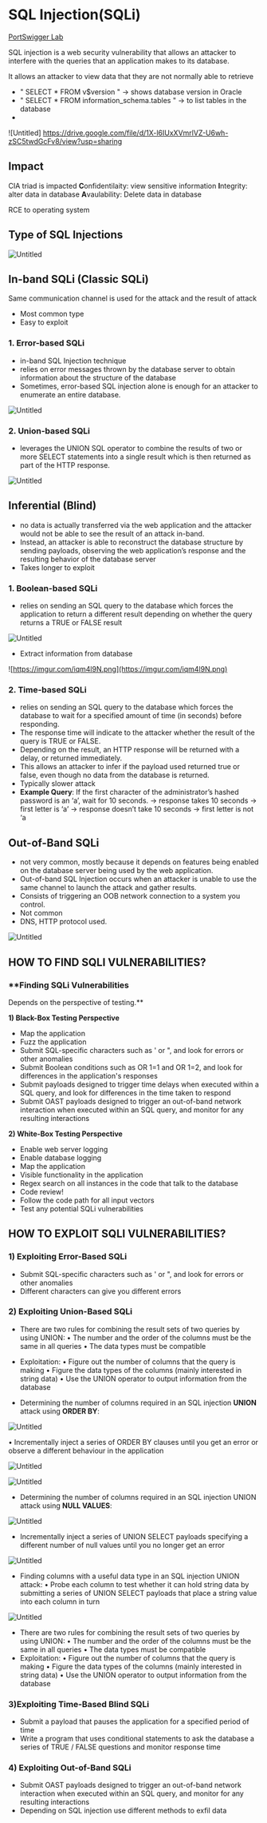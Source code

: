 # SQL Injection(SQLi)

[PortSwigger Lab](SQL%20Injection(SQLi)%2062d95bf98e564611b0846ece5df951ca/PortSwigger%20Lab%2030c6fc0b0fc740a2870ac594c470821a.md)

SQL injection is a web security vulnerability that allows an attacker to interfere with the queries that an application makes to its database.

It allows an attacker to view data that they are not normally able to retrieve

- " SELECT * FROM v$version " → shows database version in Oracle
- " SELECT * FROM information_schema.tables  " → to list tables in the database
- 

![Untitled] https://drive.google.com/file/d/1X-l6IUxXVmrlVZ-U6wh-zSC5twdGcFv8/view?usp=sharing

## Impact

CIA triad is impacted
**C**onfidentilaity: view sensitive information
**I**ntegrity: alter data in database
**A**vaulability: Delete data in database

RCE to operating system

## Type of SQL Injections

![Untitled](SQL%20Injection(SQLi)%2062d95bf98e564611b0846ece5df951ca/Untitled%201.png)

## In-band SQLi (Classic SQLi)

Same communication channel is used for the attack and the result of attack 

- Most common type
- Easy to exploit

### 1. Error-based SQLi

- in-band SQL Injection technique
- relies on error messages thrown by the database server to obtain information about the structure of the database
- Sometimes, error-based SQL injection alone is enough for an attacker to enumerate an entire database.

![Untitled](SQL%20Injection(SQLi)%2062d95bf98e564611b0846ece5df951ca/Untitled%202.png)

### 2. Union-based SQLi

- leverages the UNION SQL operator to combine the results of two or more SELECT statements into a single result which is then returned as part of the HTTP response.

![Untitled](SQL%20Injection(SQLi)%2062d95bf98e564611b0846ece5df951ca/Untitled%203.png)

## Inferential (Blind)

- no data is actually transferred via the web application and the attacker would not be able to see the result of an attack in-band.
- Instead, an attacker is able to reconstruct the database structure by sending payloads, observing the web application’s response and the resulting behavior of the database server
- Takes longer to exploit

### 1. Boolean-based SQLi

- relies on sending an SQL query to the database which forces the application to return a different result depending on whether the query returns a TRUE or FALSE result

![Untitled](SQL%20Injection(SQLi)%2062d95bf98e564611b0846ece5df951ca/Untitled%204.png)

- Extract information from database

![https://imgur.com/iqm4l9N.png](https://imgur.com/iqm4l9N.png)

### 2. Time-based SQLi

- relies on sending an SQL query to the database which forces the database to wait for a specified amount of time (in seconds) before responding.
- The response time will indicate to the attacker whether the result of the query is TRUE or FALSE.
- Depending on the result, an HTTP response will be returned with a delay, or returned immediately.
- This allows an attacker to infer if the payload used returned true or false, even though no data from the database is returned.
- Typically slower attack
- **Example Query**:
If the first character of the administrator’s hashed password is an ‘a’, wait for 10
seconds.
→ response takes 10 seconds → first letter is ‘a’
→ response doesn’t take 10 seconds → first letter is not ‘a

## Out-of-Band SQLi

- not very common, mostly because it depends on features being enabled on the database server being used by the web application.
- Out-of-band SQL Injection occurs when an attacker is unable to use the same channel to launch the attack and gather results.
- Consists of triggering an OOB network connection to a system you control.
- Not common
- DNS, HTTP protocol used.

![Untitled](SQL%20Injection(SQLi)%2062d95bf98e564611b0846ece5df951ca/Untitled%205.png)

## **HOW TO FIND SQLI VULNERABILITIES?**

### **Finding SQLi Vulnerabilities
Depends on the perspective of testing.**

**1) Black-Box Testing Perspective**

- Map the application
- Fuzz the application
- Submit SQL-specific characters such as ' or ", and look for
errors or other anomalies
- Submit Boolean conditions such as OR 1=1 and OR 1=2,
and look for differences in the application's responses
- Submit payloads designed to trigger time delays when
executed within a SQL query, and look for differences in
the time taken to respond
- Submit OAST payloads designed to trigger an out-of-band
network interaction when executed within an SQL query,
and monitor for any resulting interactions

**2) White-Box Testing Perspective**

- Enable web server logging
- Enable database logging
- Map the application
- Visible functionality in the application
- Regex search on all instances in the code that talk to
the database
- Code review!
- Follow the code path for all input vectors
- Test any potential SQLi vulnerabilities

## **HOW TO EXPLOIT SQLI VULNERABILITIES?**

### **1) Exploiting Error-Based SQLi**

- Submit SQL-specific characters such as ' or ", and look for errors or other anomalies
- Different characters can give you different errors

### 2) Exploiting Union-Based SQLi

- There are two rules for combining the result sets of two queries by using UNION:
   • The number and the order of the columns must be the same in all queries
   • The data types must be compatible
- Exploitation:
• Figure out the number of columns that the query is making
• Figure the data types of the columns (mainly interested in string data)
• Use the UNION operator to output information from the database

- Determining the number of columns required in an SQL injection **UNION** attack using **ORDER BY**:

![Untitled](SQL%20Injection(SQLi)%2062d95bf98e564611b0846ece5df951ca/Untitled%206.png)

• Incrementally inject a series of ORDER BY clauses until you get an error or observe a
different behaviour in the application

![Untitled](SQL%20Injection(SQLi)%2062d95bf98e564611b0846ece5df951ca/Untitled%207.png)

![Untitled](SQL%20Injection(SQLi)%2062d95bf98e564611b0846ece5df951ca/Untitled%208.png)

- Determining the number of columns required in an SQL injection UNION attack using **NULL VALUES**:

![Untitled](SQL%20Injection(SQLi)%2062d95bf98e564611b0846ece5df951ca/Untitled%209.png)

- Incrementally inject a series of UNION SELECT payloads specifying a different number of null  values until you no longer get an error

![Untitled](SQL%20Injection(SQLi)%2062d95bf98e564611b0846ece5df951ca/Untitled%2010.png)

- Finding columns with a useful data type in an SQL injection UNION attack:
 • Probe each column to test whether it can hold string data by submitting a series of UNION SELECT payloads that place a string value into each column in turn

![Untitled](SQL%20Injection(SQLi)%2062d95bf98e564611b0846ece5df951ca/Untitled%2011.png)

- There are two rules for combining the result sets of two queries by using UNION:
   • The number and the order of the columns must be the same in all queries
   • The data types must be compatible
- Exploitation:
• Figure out the number of columns that the query is making
• Figure the data types of the columns (mainly interested in string data)
• Use the UNION operator to output information from the database

### 3)Exploiting Time-Based Blind SQLi

- Submit a payload that pauses the application for a specified period of time
- Write a program that uses conditional statements to ask the database a series of TRUE / FALSE questions and monitor response time

### 4) Exploiting Out-of-Band SQLi

- Submit OAST payloads designed to trigger an out-of-band network interaction when executed within an SQL query, and monitor for any resulting interactions
- Depending on SQL injection use different methods to exfil data
